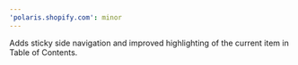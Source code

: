 ```yaml
---
'polaris.shopify.com': minor
---
```


Adds sticky side navigation and improved highlighting of the current item in Table of Contents.
